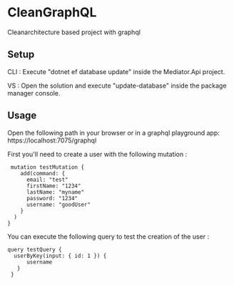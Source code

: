 # CleanGraphQL
Cleanarchitecture based project with graphql

## Setup
CLI : Execute "dotnet ef database update" inside the Mediator.Api project.

VS : Open the solution and execute "update-database" inside the package manager console.

## Usage 
Open the following path in your browser or in a graphql playground app: 
https://localhost:7075/graphql 


First you'll need to create a user with the following mutation : 
>
     mutation testMutation {
        add(command: {
          email: "test"
          firstName: "1234"
          lastName: "myname"
          password: "1234"
          username: "goodUser"
        }
      )
    }




You can execute the following query to test the creation of the user : 
>
    query testQuery {
      userByKey(input: { id: 1 }) {
          username
       }
     }
